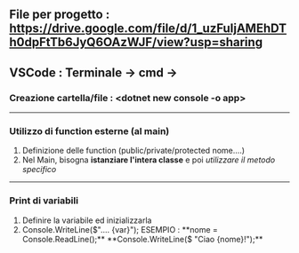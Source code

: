 ## File per progetto : https://drive.google.com/file/d/1_uzFuIjAMEhDTh0dpFtTb6JyQ6OAzWJF/view?usp=sharing

VSCode : Terminale -> cmd -> <dotnet run>
-----------------------------------------

### Creazione cartella/file : <dotnet new console -o app>

----------------------------------------

### Utilizzo di function esterne (al main)

1. Definizione delle function (public/private/protected <type> nome....)
2. Nel Main, bisogna **istanziare l'intera classe** e poi *utilizzare il metodo specifico*

----------------------------------------

### Print di variabili
1. Definire la variabile ed inizializzarla
2. Console.WriteLine($".... {var}");
ESEMPIO :
**nome = Console.ReadLine();**
**Console.WriteLine($ "Ciao {nome}!");**
